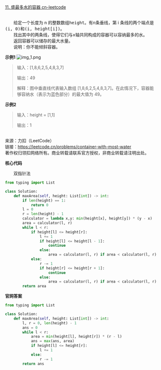 [11. 盛最多水的容器 cn-leetcode](https://leetcode.cn/problems/container-with-most-water/)

<br>&emsp;&emsp;给定一个长度为 n 的整数数组<kbd>height</kbd>。有<kbd>n</kbd>条垂线，第 i 条线的两个端点是<kbd>(i, 0)</kbd>和<kbd>(i, height[i])</kbd>。
<br>&emsp;&emsp;找出其中的两条线，使得它们与<kbd>x</kbd>轴共同构成的容器可以容纳最多的水。
<br>&emsp;&emsp;返回容器可以储存的最大水量。
<br>&emsp;&emsp;说明：你不能倾斜容器。

**示例1**
![img_1.png](img_1.png)

>输入：[1,8,6,2,5,4,8,3,7]
> 
>输出：49 
> 
>解释：图中垂直线代表输入数组 [1,8,6,2,5,4,8,3,7]。在此情况下，容器能够容纳水（表示为蓝色部分）的最大值为 49。

**示例2**
>输入：height = [1,1]
> 
>输出：1

<br>来源：力扣（LeetCode）
<br>链接：https://leetcode.cn/problems/container-with-most-water
<br>著作权归领扣网络所有。商业转载请联系官方授权，非商业转载请注明出处。

**核心代码**

&emsp;&emsp;双指针法
```python
from typing import List

class Solution:
    def maxArea(self, height: List[int]) -> int:
        if len(height) == 1:
            return 0
        l = 0
        r = len(height) - 1
        calculator = lambda x,y: min(height[x], height[y]) * (y - x)
        area = calculator(l, r)
        while l < r:
            if height[l] <= height[r]:
                l += 1
                if height[l] <= height[l - 1]:
                    continue
                else:
                    area = calculator(l, r) if area < calculator(l, r) else area
            else:
                r -= 1
                if height[r] <= height[r + 1]:
                    continue
                else:
                    area = calculator(l, r) if area < calculator(l, r) else area
        return area
```

**官网答案**
```python
from typing import List

class Solution:
    def maxArea(self, height: List[int]) -> int:
        l, r = 0, len(height) - 1
        ans = 0
        while l < r:
            area = min(height[l], height[r]) * (r - l)
            ans = max(ans, area)
            if height[l] <= height[r]:
                l += 1
            else:
                r -= 1
        return ans
```
